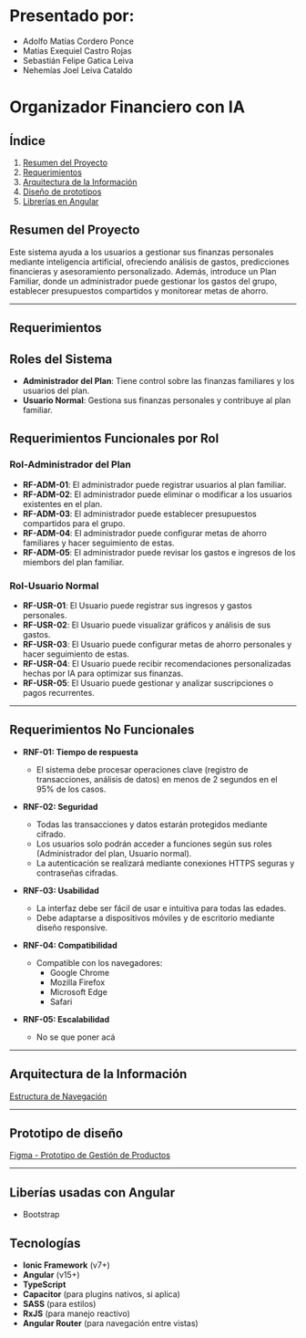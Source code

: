 # Presentado por:
- Adolfo Matías Cordero Ponce
- Matias Exequiel Castro Rojas
- Sebastián Felipe Gatica Leiva
- Nehemías Joel Leiva Cataldo
# Organizador Financiero con IA

##  Índice
1. [Resumen del Proyecto](#resumen-del-proyecto)
2. [Requerimientos](#requerimientos)
3. [Arquitectura de la Información](#arquitectura-de-la-información)
3. [Diseño de prototipos](#prototipo-de-diseño)
4. [Librerías en Angular](#liberías-usadas-con-angular)

## Resumen del Proyecto
Este sistema ayuda a los usuarios a gestionar sus finanzas personales mediante inteligencia artificial, ofreciendo análisis de gastos, predicciones financieras y asesoramiento personalizado. Además, introduce un Plan Familiar, donde un administrador puede gestionar los gastos del grupo, establecer presupuestos compartidos y monitorear metas de ahorro.

---
## Requerimientos

## Roles del Sistema
- **Administrador del Plan**: Tiene control sobre las finanzas familiares y los usuarios del plan.
- **Usuario Normal**: Gestiona sus finanzas personales y contribuye al plan familiar.


## Requerimientos Funcionales por Rol

### Rol-Administrador del Plan

- **RF-ADM-01**: El administrador puede registrar usuarios al plan familiar.
- **RF-ADM-02**: El administrador puede eliminar o modificar a los usuarios existentes en el plan.
- **RF-ADM-03**: El administrador puede establecer presupuestos compartidos para el grupo.
- **RF-ADM-04**: El administrador puede configurar metas de ahorro familiares y hacer seguimiento de estas.
- **RF-ADM-05**: El administrador puede revisar los gastos e ingresos de los miembors del plan familiar.

### Rol-Usuario Normal

- **RF-USR-01**: El Usuario puede registrar sus ingresos y gastos personales.
- **RF-USR-02**: El Usuario puede visualizar gráficos y análisis de sus gastos.
- **RF-USR-03**: El Usuario puede configurar metas de ahorro personales y hacer seguimiento de estas.
- **RF-USR-04**: El Usuario puede recibir recomendaciones personalizadas hechas por IA para optimizar sus finanzas.
- **RF-USR-05**: El Usuario puede gestionar y analizar suscripciones o pagos recurrentes.

---

## Requerimientos No Funcionales

- **RNF-01: Tiempo de respuesta**
  - El sistema debe procesar operaciones clave (registro de transacciones, análisis de datos) en menos de 2 segundos en el 95% de los casos.

- **RNF-02: Seguridad**
  - Todas las transacciones y datos estarán protegidos mediante cifrado.
  - Los usuarios solo podrán acceder a funciones según sus roles (Administrador del plan, Usuario normal).
  - La autenticación se realizará mediante conexiones HTTPS seguras y contraseñas cifradas.

- **RNF-03: Usabilidad**
  - La interfaz debe ser fácil de usar e intuitiva para todas las edades.
  - Debe adaptarse a dispositivos móviles y de escritorio mediante diseño responsive.

- **RNF-04: Compatibilidad**
  - Compatible con los navegadores:
    - Google Chrome
    - Mozilla Firefox
    - Microsoft Edge
    - Safari

- **RNF-05: Escalabilidad**
  - No se que poner acá

---

## Arquitectura de la Información 
[Estructura de Navegación](https://whimsical.com/escuelainf-4qgXnPptro4CqvEugsGNNZ )

---

## Prototipo de diseño 
[Figma - Prototipo de Gestión de Productos](https://www.figma.com/design/bopd0b4wjxBKJ3s1oWh7rZ/Organizador-Financiero-con-IA?node-id=0-1&m=dev)

---
## Liberías usadas con Angular
- Bootstrap

## Tecnologías
- **Ionic Framework** (v7+)
- **Angular** (v15+)
- **TypeScript**
- **Capacitor** (para plugins nativos, si aplica)
- **SASS** (para estilos)
- **RxJS** (para manejo reactivo)
- **Angular Router** (para navegación entre vistas)
